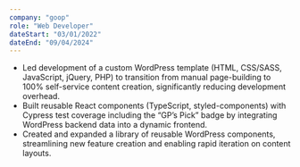 ```yaml
---
company: "goop"
role: "Web Developer"
dateStart: "03/01/2022"
dateEnd: "09/04/2024"
---
```


* Led development of a custom WordPress template (HTML, CSS/SASS, JavaScript, jQuery, PHP) to transition from manual page-building to 100% self-service content creation, significantly reducing development overhead.
* Built reusable React components (TypeScript, styled-components) with Cypress test coverage including the “GP’s Pick” badge by integrating WordPress backend data into a dynamic frontend.
* Created and expanded a library of reusable WordPress components, streamlining new feature creation and enabling rapid iteration on content layouts.